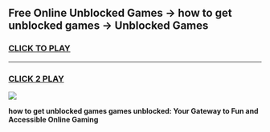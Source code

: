
## Free Online Unblocked Games → how to get unblocked games → Unblocked Games
<h3>
<a href="https://premium.freeplayer.one?title=how_to_get_unblocked_games&ref=21F">CLICK TO PLAY</a></h3>
<hr>

<h3>
<a href="https://premium.freeplayer.one?title=how_to_get_unblocked_games&ref=21F">CLICK 2 PLAY</a>
  
</h3>

<a href="https://premium.freeplayer.one?title=how_to_get_unblocked_games&ref=21F/"><img src="https://clearcache.store/games.png"></a>


**how to get unblocked games games unblocked: Your Gateway to Fun and Accessible Online Gaming**

